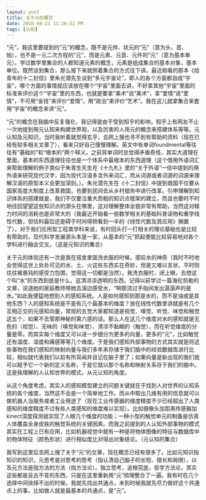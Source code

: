 ```yaml
---
layout: post
title: 关于元的概念
date: 2016-08-21 11:26:51 PM 
tags: [认知]
---
```


“元”，我这里要提到的“元”的概念，既不是元帅、状元的“元”（意为头、首、始），也不是一元二次方程的“元”，而是元素、元音、元件的“元”（意为基本单元）。学过数学里集合的人都知道元素的概念，元素是组成集合的基本对象，基本单位。既然谈到集合，那么接下来就照着集合的方式往下讲。最近刚看的那本《给青年的十二封信》里朱光潜先生谈到“多元宇宙论”，即人的各个方面都自成“宇宙”，哪个方面的事情就应该放在哪个“宇宙”里面去讲，不好拿其他“宇宙”里面的标准来评价这个“宇宙”里的东西，也就是要拿“美术”说“美术”，拿“爱情”说“爱情”，不可用“金钱”来评价“爱情”，用“政治”来评价“艺术”。我在这儿就拿集合来套用“宇宙”的概念来讲“元”。

“元”的概念在我脑中反复强化，我记得是由于受到知乎的影响，知乎上有网友不止一次地提到用元认知来构建世界观，以及厉害的人用元的概念来搭建体系等等。元认知及元知识，当时我听着就觉得玄乎，去网上搜也寻不到有帮助的资料（现在已经有较多相关文章了），看来只好自己慢慢理解。英文中有单词foundmental等往往有“基础的”和“根本的”两个释义，之前背单词时总觉得矛盾奇怪，其实大道理在里面，基本的东西道理往往也是一个体系中最根本的东西道理（这个借用外语词汇来帮助理解的例子类似于朱青生先生在《十九札》里的“关于外语”一信中提到的用外语来研究现代汉字，因为现代汉语多含外来词汇，而从词源或者词源的词源来理解汉语的原型本义会更加深刻。）。朱光潜先生在《十二封信》中提到救国不仅要从国家高度大制度上改革救国，也要到民间去从乡村细务中进行改革。引申理解到知识体系的搭建就是，我们不仅要注重大而粗的知识点框架的建立，而且也要时不时地往回望望这些知识点的源头在哪里，这对理解整体全貌非常有帮助，当然这对精力时间的消耗也是非常大的（我最近开始看一些数学相关的基础科普读物和重学线性代数，但估料最后还是碍于时间得把看到一半的《线性代数及其应用》搁置了）。对于我们应用型工程类学科来说，有时回头打一打相关的理论基础也是比较有帮助的，现代科学发展源头本是一家，从基本的“元”抓起便能比较容易地对各个学科进行融会交叉。（这是元知识的集合）

关于元的体验还有一次是我在宿舍里面洗衣服的时候，感叹水的神奇（我时不时地会觉得这世上处处可见的水、土、火这些东西实在奇妙，但是又难以言状，平时则往往被愚钝的感受力包围，觉得这一切都是当然）。我洗衣服时，闭上眼，去想这个叫“水”的东西到底是什么，这清凉凉透明的东西。记得以前学过一篇海伦凯勒的文章，说道她的家庭教师带她去溪边感受水，“啊那流过手指间发出潺潺声的是水。”如此我便猛地想到人的感知系统。人是如何感知到那是水的，而不是油或是其他东西？人的感知系统是不是有几个最基本的维度？放在线性代数里讲就是有几个互相正交的元感知向量，常规的五觉大家都知道是视觉、嗅觉、听觉、味觉和触觉这五个，如果不去管那神秘的第六感的话。那么人在这几个维度对水的感知就是无色的（视觉）、无味的（嗅觉和味觉）、清凉不黏糊的（触觉），而在听觉维度的分量是零。而其实每个维度又可以进一步细分为更多的向量，更多的“元”，比如触觉还有温度、湿度和痛感等等几个维度。于是我们感知外部事物的方式其实就是将这些事物在我们感知的映射向量与我们多年来存储于我们脑中的经验数据库进行比较，相似就代表我们以前有所耳闻并且记在脑子里了；如果向量是新出现的我们就可以赋予它一个新的定义名称，于是它就以那个名称和映射关系存于我们的脑中。这是我理解的人认知世界的模式，从元认知的角度。

从这个角度考虑，其实人的感知模型建立的问题关键就在于找到人对世界的认知系统的各个维度，当然这不会是一个简单地工作。而从中取出几维有用的信息就可以做机器人当服务或者工业用途了（现在工业传感器的维度精度不少已经超出了人类感知的维度精度不过有些人类感知的维度难以实现）。比如摄像头加距离传感器加kinect深度探测就实现了人眼几个维度的功能；一种小型的触觉单元的制备是仿真人体覆盖全身皮肤的触觉系统的关键因素。而我之前提到的人认知外部事物的模式其实在工程上已有应用，比如机器视觉中就有一种是将物体图像的特征与数据库中的物体特征（颜色形状）进行相似度比对得出对象结论。（元认知的集合）

我写到这里后去网上搜了关于“元”的文章，现在概念已经有很多了。比如元知识指知识的知识，元思考是对思考的思考（指认清自己脑子的长短、擅长和局限），以及元方法是指方法的方法（指方法论）。独立思考，追根究底，哲学方法论，其实这些都是亘古不变的东西，只是在这里重新用“元”梳理整合了一遍。我有时在几个选择中间抉择不出的时候，我就先找出共通点，未到时候我就先尽力做好这个共通点上的事，比如做人就是最基本的共通点，是“元”。
